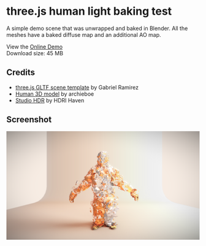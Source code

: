 # three.js human light baking test

A simple demo scene that was unwrapped and baked in Blender.
All the meshes have a baked diffuse map and an additional AO map.

View the [Online Demo]()
<br>
Download size: 45 MB

## Credits
* [three.js GLTF scene template](https://github.com/GabrielRamirez/threejs-gltf-template) by Gabriel Ramirez
* [Human 3D model](https://sketchfab.com/archieboe) by archieboe
* [Studio HDR](https://hdrihaven.com/) by HDRI Haven

## Screenshot
<img src="img/image.png" />